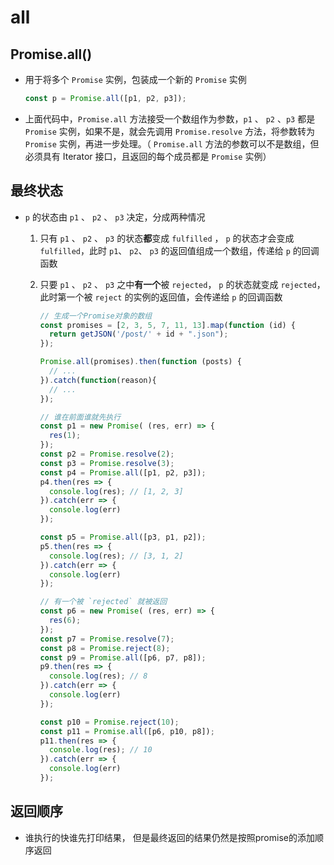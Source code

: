 # all

## Promise.all()

+ 用于将多个 `Promise` 实例，包装成一个新的 `Promise` 实例

  ```js
  const p = Promise.all([p1, p2, p3]);
  ```

+ 上面代码中，`Promise.all` 方法接受一个数组作为参数，`p1` 、 `p2` 、`p3` 都是 `Promise` 实例，如果不是，就会先调用 `Promise.resolve` 方法，将参数转为 `Promise` 实例，再进一步处理。（ `Promise.all` 方法的参数可以不是数组，但必须具有 Iterator 接口，且返回的每个成员都是 `Promise` 实例）

## 最终状态

+ `p` 的状态由 `p1` 、 `p2` 、 `p3` 决定，分成两种情况

    1. 只有 `p1` 、 `p2` 、 `p3` 的状态**都**变成 `fulfilled` ， `p` 的状态才会变成 `fulfilled`，此时 `p1`、 `p2`、 `p3` 的返回值组成一个数组，传递给 `p` 的回调函数

    2. 只要 `p1` 、 `p2` 、 `p3` 之中**有一个**被 `rejected`， `p` 的状态就变成 `rejected`，此时第一个被 `reject` 的实例的返回值，会传递给 `p` 的回调函数

        ```js
        // 生成一个Promise对象的数组
        const promises = [2, 3, 5, 7, 11, 13].map(function (id) {
          return getJSON('/post/' + id + ".json");
        });

        Promise.all(promises).then(function (posts) {
          // ...
        }).catch(function(reason){
          // ...
        });
        ```

        ```js
        // 谁在前面谁就先执行
        const p1 = new Promise( (res, err) => {
          res(1);
        });
        const p2 = Promise.resolve(2);
        const p3 = Promise.resolve(3);
        const p4 = Promise.all([p1, p2, p3]);
        p4.then(res => {
          console.log(res); // [1, 2, 3]
        }).catch(err => {
          console.log(err)
        });

        const p5 = Promise.all([p3, p1, p2]);
        p5.then(res => {
          console.log(res); // [3, 1, 2]
        }).catch(err => {
          console.log(err)
        });
        ```

        ```js
        // 有一个被 `rejected` 就被返回
        const p6 = new Promise( (res, err) => {
          res(6);
        });
        const p7 = Promise.resolve(7);
        const p8 = Promise.reject(8);
        const p9 = Promise.all([p6, p7, p8]);
        p9.then(res => {
          console.log(res); // 8
        }).catch(err => {
          console.log(err)
        });

        const p10 = Promise.reject(10);
        const p11 = Promise.all([p6, p10, p8]);
        p11.then(res => {
          console.log(res); // 10
        }).catch(err => {
          console.log(err)
        });
        ```

## 返回顺序

+ 谁执行的快谁先打印结果， 但是最终返回的结果仍然是按照promise的添加顺序返回
